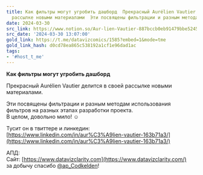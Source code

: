 ```yaml
---
title: Как фильтры могут угробить дашборд  Прекрасный Aurélien Vautier делится в своей
  рассылке новыми материалами  Эти посвящены фильтрации и разным методам
date: 2024-03-30
src_link: https://www.notion.so/Aur-lien-Vautier-887bccb0eb91479bbe5245c345ac8bb4
src_date: '2024-03-30 13:07:00'
gold_link: https://t.me/datavizcomics/1585?embed=1&mode=tme
gold_link_hash: d0cd78ea865c538192a1cf1e96dad1ac
tags:
- '#host_t_me'
---
```


**Как фильтры могут угробить дашборд**  
  
Прекрасный Aurélien Vautier делится в своей рассылке новыми материалами.  
  
Эти посвящены фильтрации и разным методам использования фильтров на разных этапах разработки проекта.  
В целом, довольно мило! ***☺️***  
  
Тусит он в твиттере и линкедин:  
[https://www.linkedin.com/in/aur%C3%A9lien-vautier-163b71a3/](https://www.linkedin.com/in/aur%C3%A9lien-vautier-163b71a3/)  
  
АПД:  
Сайт: [https://www.datavizclarity.com](https://www.datavizclarity.com/)   
за добычу спасибо [@ap\_Codkelden](https://t.me/ap_Codkelden)!